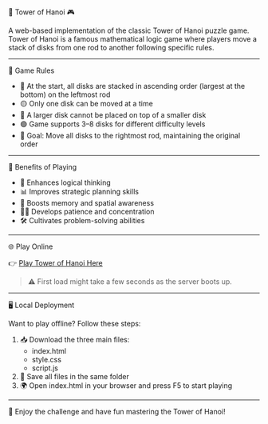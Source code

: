 🏰 Tower of Hanoi 🎮

A web-based implementation of the classic Tower of Hanoi puzzle game. Tower of Hanoi is a famous mathematical logic game where players move a stack of disks from one rod to another following specific rules.

---

📜 Game Rules

- 🔵 At the start, all disks are stacked in ascending order (largest at the bottom) on the leftmost rod
- 🟡 Only one disk can be moved at a time
- 🔴 A larger disk cannot be placed on top of a smaller disk
- 🟢 Game supports 3–8 disks for different difficulty levels
- 🎯 Goal: Move all disks to the rightmost rod, maintaining the original order

---

🎯 Benefits of Playing

- 🧠 Enhances logical thinking
- 📊 Improves strategic planning skills
- 🧩 Boosts memory and spatial awareness
- 🧘‍♂ Develops patience and concentration
- 🛠 Cultivates problem-solving abilities

---

🌐 Play Online

👉 [Play Tower of Hanoi Here](https://tower-of-hanoi-dw9m.onrender.com)  
> ⚠ First load might take a few seconds as the server boots up.

---

🖥 Local Deployment

Want to play offline? Follow these steps:

1. 📥 Download the three main files:
   - index.html
   - style.css
   - script.js
2. 💾 Save all files in the same folder
3. 🌍 Open index.html in your browser and press F5 to start playing

---

🎉 Enjoy the challenge and have fun mastering the Tower of Hanoi!
```

